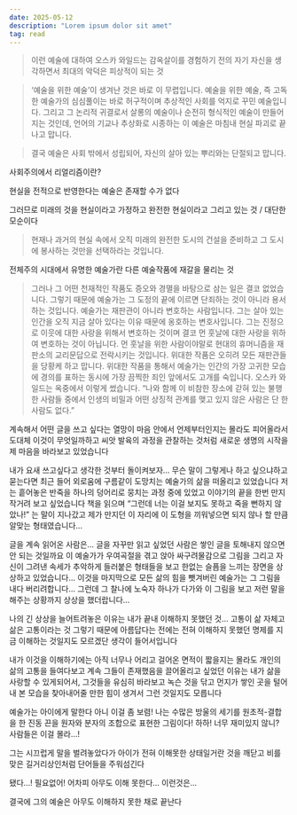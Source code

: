```yaml
---
date: 2025-05-12
description: "Lorem ipsum dolor sit amet"
tag: read
---
```


> 이런 예술에 대하여 오스카 와일드는 감옥살이를 경험하기 전의 자기 자신을 생각하면서 최대의 악덕은 피상적이 되는 것

> ‘예술을 위한 예술’이 생겨난 것은 바로 이 무렵입니다. 예술을 위한 예술, 즉 고독한 예술가의 심심풀이는 바로 허구적이며 추상적인 사회를 억지로 꾸민 예술입니다. 그리고 그 논리적 귀결로서 살롱의 예술이나 순전히 형식적인 예술이 만들어지는 것인데, 언어의 기교나 추상화로 시종하는 이 예술은 마침내 현실 파괴로 끝나고 맙니다.

> 결국 예술은 사회 밖에서 성립되어, 자신의 살아 있는 뿌리와는 단절되고 맙니다.

사회주의에서 리얼리즘이란?

현실을 전적으로 반영한다는 예술은 존재할 수가 없다

그러므로 미래의 것을 현실이라고 가정하고 완전한 현실이라고 그리고 있는 것 / 대단한 모순이다

> 현재나 과거의 현실 속에서 오직 미래의 완전한 도시의 건설을 준비하고 그 도시에 봉사하는 것만을 선택하라는 것입니다.

전체주의 시대에서 유명한 예술가란 다른 예술작품에 재갈을 물리는 것

> 그러나 그 어떤 천재적인 작품도 증오와 경멸을 바탕으로 삼는 일은 결코 없었습니다. 그렇기 때문에 예술가는 그 도정의 끝에 이르면 단죄하는 것이 아니라 용서하는 것입니다. 예술가는 재판관이 아니라 변호하는 사람입니다. 그는 살아 있는 인간을 오직 지금 살아 있다는 이유 때문에 옹호하는 변호사입니다. 그는 진정으로 이웃에 대한 사랑을 위해서 변호하는 것이며 결코 먼 훗날에 대한 사랑을 위하여 변호하는 것이 아닙니다. 먼 훗날을 위한 사람이야말로 현대의 휴머니즘을 재판소의 교리문답으로 전락시키는 것입니다. 위대한 작품은 오히려 모든 재판관들을 당황케 하고 맙니다. 위대한 작품을 통해서 예술가는 인간의 가장 고귀한 모습에 경의를 표하는 동시에 가장 끔찍한 죄인 앞에서도 고개를 숙입니다. 오스카 와일드는 옥중에서 이렇게 썼습니다. “나와 함께 이 비참한 장소에 갇혀 있는 불행한 사람들 중에서 인생의 비밀과 어떤 상징적 관계를 맺고 있지 않은 사람은 단 한 사람도 없다.”

계속해서 어떤 글을 쓰고 싶다는 열망이 마음 안에서 언제부터인지는 몰라도 피어올라서 도대체 이것이 무엇일까하고 씨앗 발육의 과정을 관찰하는 것처럼 새로운 생명의 시작을 제 마음을 바라보고 있었습니다

내가 요새 쓰고싶다고 생각한 것부터 돌이켜보자… 무슨 말이 그렇게나 하고 싶으냐하고 묻는다면 최근 들어 외로움에 구름같이 도망치는 예술가의 삶을 떠올리고 있었습니다 저는 흩어놓은 반죽을 하나의 덩어리로 뭉치는 과정 중에 있었고 이야기의 끝을 한번 만지작거려 보고 싶었습니다 책을 읽으며 “그런데 너는 이걸 보지도 못하고 죽을 뻔하지 않았나!” 는 말이 지나갔고 제가 만지던 이 자리에 이 도형을 끼워넣으면 되지 않나 할 만큼 알맞는 형태였습니다…

글을 계속 읽어온 사람은… 글을 자꾸만 읽고 싶었던 사람은 쌓인 글을 토해내지 않으면 안 되는 것일까요 이 예술가가 우여곡절을 겪고 앉아 싸구려물감으로 그림을 그리고 자신이 그려낸 속세가 추악하게 들러붙은 형태들을 보고 한없는 슬픔을 느끼는 장면을 상상하고 있었습니다… 이것을 마지막으로 모든 삶의 힘을 뺏겨버린 예술가는 그 그림을 내다 버리려합니다… 그런데 그 찰나에 노숙자 하나가 다가와 이 그림을 보고 저런 말을 해주는 상황까지 상상을 했더랍니다…

나의 긴 상상을 늘어트려놓은 이유는 내가 끝내 이해하지 못했던 것… 고통이 삶 자체고 삶은 고통이라는 것 그렇기 때문에 아름답다는 전에는 전혀 이해하지 못했던 명제를 지금 이해하는 것일지도 모르겠단 생각이 들어서입니다

내가 이것을 이해하기에는 아직 너무나 어리고 걸어온 면적이 짧을지는 몰라도 개인의 삶의 고통을 들여다보고 계속 그들이 존재했음을 끌어올리고 싶었던 이유는 내가 삶을 사랑할 수 있게되어서, 그것들을 유심히 바라보고 녹슨 것을 닦고 먼지가 쌓인 곳을 털어내 본 모습을 찾아내어줄 만한 힘이 생겨서 그런 것일지도 모릅니다

예술가는 아이에게 말한다 아니 이걸 좀 보렴! 나는 수많은 방울의 세기를 원초적-결합을 한 진동 끈을 원자와 분자의 조합으로 표현한 그림이다! 하하! 너무 재미있지 않니? 사람들은 이걸 몰라…!

그는 시끄럽게 말을 벌려놓았다가 아이가 전혀 이해못한 상태일거란 것을 깨닫고 비를 맞은 길거리상인처럼 단어들을 주워섬긴다

됐다…! 필요없어! 어차피 아무도 이해 못한다… 이런것은…

결국에 그의 예술은 아무도 이해하지 못한 채로 끝난다
